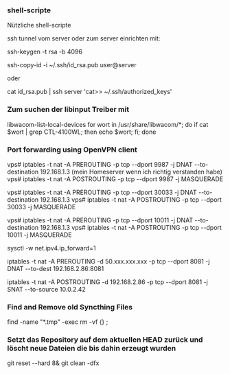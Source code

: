 ### shell-scripte
Nützliche shell-scripte

ssh tunnel vom server oder zum server
einrichten mit:

ssh-keygen -t rsa -b 4096 

ssh-copy-id -i ~/.ssh/id_rsa.pub user@server 

oder

cat id_rsa.pub | ssh server 'cat>> ~/.ssh/authorized_keys'

### Zum suchen der libinput Treiber mit
libwacom-list-local-devices
for wort in /usr/share/libwacom/*; do if cat $wort | grep CTL-4100WL; then echo $wort; fi; done

### Port forwarding using OpenVPN client

vps# iptables -t nat -A PREROUTING  -p tcp --dport 9987 -j DNAT --to-destination 192.168.1.3 (mein Homeserver wenn ich richtig verstanden habe)
vps# iptables -t nat -A POSTROUTING -p tcp --dport 9987 -j MASQUERADE

vps# iptables -t nat -A PREROUTING  -p tcp --dport 30033 -j DNAT --to-destination 192.168.1.3
vps# iptables -t nat -A POSTROUTING -p tcp --dport 30033 -j MASQUERADE

vps# iptables -t nat -A PREROUTING  -p tcp --dport 10011 -j DNAT --to-destination 192.168.1.3
vps# iptables -t nat -A POSTROUTING -p tcp --dport 10011 -j MASQUERADE

sysctl -w net.ipv4.ip_forward=1

iptables -t nat -A PREROUTING -d 50.xxx.xxx.xxx -p tcp --dport 8081 -j DNAT --to-dest 192.168.2.86:8081

iptables -t nat -A POSTROUTING -d 192.168.2.86 -p tcp --dport 8081 -j SNAT --to-source 10.0.2.42

### Find and Remove old Syncthing Files
find -name "*.tmp" -exec rm -vf {} \;

### Setzt das Repository auf dem aktuellen HEAD zurück und löscht neue Dateien die bis dahin erzeugt wurden

git reset --hard 8& git clean -dfx
